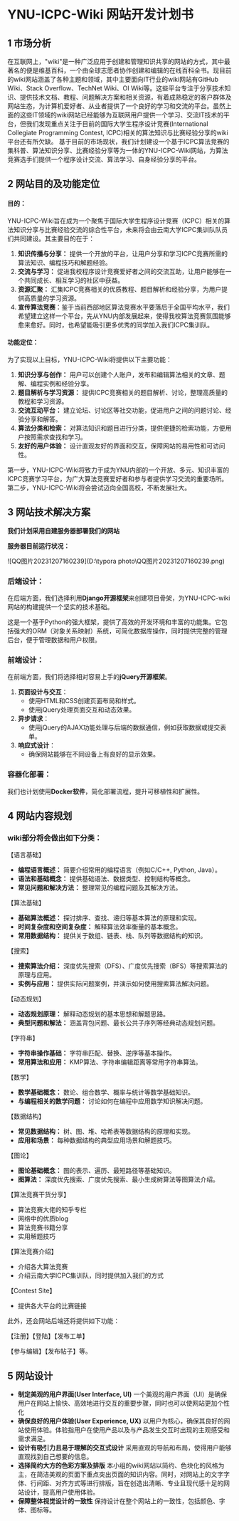 # YNU-ICPC-Wiki 网站开发计划书

## 1 市场分析

​		在互联网上，"wiki"是一种广泛应用于创建和管理知识共享的网站的方式，其中最著名的便是维基百科，一个由全球志愿者协作创建和编辑的在线百科全书。
​		现目前的wiki网站涵盖了各种主题和领域，其中主要面向IT行业的wiki网站有GitHub Wiki、Stack Overflow、TechNet Wiki、OI Wiki等。这些平台专注于分享技术知识、提供技术文档、教程、问题解决方案和相关资源，有着成熟稳定的客户群体及网站生态，为计算机爱好者、从业者提供了一个良好的学习和交流的平台。
​		虽然上面的这些IT领域的wiki网站已经能够为互联网用户提供一个学习、交流IT技术的平台，但我们发现重点关注于目前的国际大学生程序设计竞赛(International Collegiate Programming Contest, ICPC)相关的算法知识与比赛经验分享的wiki平台还有所欠缺。
​		基于目前的市场现状，我们计划建设一个基于ICPC算法竞赛的集科普、算法知识分享、比赛经验分享等为一体的YNU-ICPC-Wiki网站，为算法竞赛选手们提供一个程序设计交流、算法学习、自身经验分享的平台。

## 2 网站目的及功能定位

#### 目的：

YNU-ICPC-Wiki旨在成为一个聚焦于国际大学生程序设计竞赛（ICPC）相关的算法知识分享与比赛经验交流的综合性平台，未来将会由云南大学ICPC集训队队员们共同建设。其主要目的在于：

1. **知识传播与分享：** 提供一个开放的平台，让用户分享和学习ICPC竞赛所需的算法知识、编程技巧和解题经验。
2. **交流与学习：** 促进我校程序设计竞赛爱好者之间的交流互助，让用户能够在一个共同成长、相互学习的社区中获益。
3. **资源汇聚：** 汇集ICPC竞赛相关的优质教程、题目解析和经验分享，为用户提供高质量的学习资源。
4. **宣传算法竞赛**：鉴于当前西部地区算法竞赛水平要落后于全国平均水平，我们希望建立这样一个平台，先从YNU内部发展起来，使得我校算法竞赛氛围能够愈来愈好。同时，也希望能吸引更多优秀的同学加入我们ICPC集训队。

#### 功能定位：

为了实现以上目标，YNU-ICPC-Wiki将提供以下主要功能：

1. **知识分享与创作：** 用户可以创建个人账户，发布和编辑算法相关的文章、题解、编程实例和经验分享。
2. **题目解析与学习资源：** 提供ICPC竞赛相关的题目解析、讨论，整理高质量的教程和学习资源。
3. **交流互动平台：** 建立论坛、讨论区等社交功能，促进用户之间的问题讨论、经验分享和解答。
4. **算法分类和检索：** 对算法知识和题目进行分类，提供便捷的检索功能，方便用户按照需求查找和学习。
5. **友好的用户体验：** 设计直观友好的界面和交互，保障网站的易用性和可访问性。

第一步，YNU-ICPC-Wiki将致力于成为YNU内部的一个开放、多元、知识丰富的ICPC竞赛学习平台，为广大算法竞赛爱好者和参与者提供学习交流的重要场所。第二步，YNU-ICPC-Wiki将会尝试迈向全国高校，不断发展壮大。

## 3 网站技术解决方案

**我们计划采用自建服务器部署我们的网站**

**服务器目前运行状况：**

![QQ图片20231207160239](D:\typora photo\QQ图片20231207160239.png)

###  后端设计：

在后端方面，我们选择利用**Django开源框架**来创建项目骨架，为YNU-ICPC-wiki网站的构建提供一个坚实的技术基础。

这是一个基于Python的强大框架，提供了高效的开发环境和丰富的功能集。它包括强大的ORM（对象关系映射）系统，可简化数据库操作，同时提供完整的管理后台，便于管理数据和用户权限。

###  前端设计：

在前端方面，我们将选择相对容易上手的**jQuery开源框架**。

1. **页面设计与交互**：
   - 使用HTML和CSS创建页面布局和样式。
   - 使用jQuery处理页面交互和动态效果。
2. **异步请求**：
   - 使用jQuery的AJAX功能处理与后端的数据通信，例如获取数据或提交表单。
3. **响应式设计**：
   - 确保网站能够在不同设备上有良好的显示效果。

### 容器化部署：

我们也计划使用**Docker软件**，简化部署流程，提升可移植性和扩展性。

## 4 网站内容规划

### wiki部分将会做出如下分类：

【语言基础】

- **编程语言概述：** 简要介绍常用的编程语言（例如C/C++, Python, Java）。
- **语法和基础概念：** 提供基础语法、数据类型、控制结构等概念。
- **常见问题和解决方法：** 整理常见的编程问题及其解决方法。

【算法基础】

- **基础算法概述：** 探讨排序、查找、递归等基本算法的原理和实现。
- **时间复杂度和空间复杂度：** 解释算法效率衡量的基本概念。
- **常用数据结构：** 提供关于数组、链表、栈、队列等数据结构的知识。

【搜索】

- **搜索算法介绍：** 深度优先搜索（DFS）、广度优先搜索（BFS）等搜索算法的原理与应用。
- **实例与应用：** 提供实际问题案例，并演示如何使用搜索算法解决问题。

【动态规划】

- **动态规划原理：** 解释动态规划的基本思想和解题思路。
- **典型问题和解法：** 涵盖背包问题、最长公共子序列等经典动态规划问题。

【字符串】

- **字符串操作基础：** 字符串匹配、替换、逆序等基本操作。
- **常用算法和应用：** KMP算法、字符串编辑距离等常用字符串算法。

【数学】

- **数学基础概念：** 数论、组合数学、概率与统计等数学基础知识。
- **与编程相关的数学问题：** 讨论如何在编程中应用数学知识解决问题。

【数据结构】

- **常见数据结构：** 树、图、堆、哈希表等数据结构的原理和实现。
- **应用和场景：** 每种数据结构的典型应用场景和解题技巧。

【图论】

- **图论基础概念：** 图的表示、遍历、最短路径等基础知识。
- **图算法：** 深度优先搜索、广度优先搜索、最小生成树算法等图算法介绍。

【算法竞赛干货分享】

- 算法竞赛大佬的知乎专栏
- 网络中的优质blog
- 算法竞赛书籍分享
- 实用解题技巧

【算法竞赛介绍】

- 介绍各大算法竞赛
- 介绍云南大学ICPC集训队，同时提供加入我们的方式

【Contest Site】

- 提供各大平台的比赛链接

此外，还会网站后端还将提供如下功能：

【注册】【登陆】【发布工单】

【参与编辑】【发布帖子】等。

## 5 网站设计

-  **制定美观的用户界面(User Interface, UI)**
   一个美观的用户界面（UI）是确保用户在网站上愉快、高效地进行交互的重要步骤，同时也可以使网站更加个性化
-  **确保良好的用户体验(User Experience, UX)**
   以用户为核心，确保其良好的网站使用体验。体验指用户在使用产品以及与产品发生交互时出现的主观感受和需求满足。
-  **设计有吸引力且易于理解的交互式设计**
   采用直观的导航和布局，使得用户能够直观找到自己想要的信息。
-  **选择简约大方的色彩方案及排版**
   本小组的wiki网站以简约、色块化的风格为主，在简洁美观的页面下重点突出页面的知识内容。同时，对网站上的文字字体、行间距、对齐方式等进行排版，旨在创造出清晰、专业且现代感十足的网站设计，提高用户使用体验。
-  **保障整体视觉设计的一致性**
   保持设计在整个网站上的一致性，包括颜色、字体、图标等。

